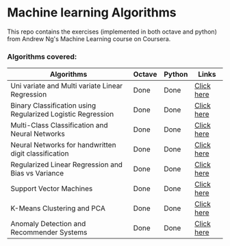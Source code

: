# Machine learning Algorithms

This repo contains the exercises (implemented in both octave and python) from Andrew Ng's Machine Learning course on Coursera.

### Algorithms covered:
| Algorithms | Octave | Python | Links |
|------------|--------|--------|-------|
| Uni variate and Multi variate Linear Regression | Done | Done | [Click here](https://github.com/supria68/ML-algorithms/tree/master/machine-learning-ex1) |
| Binary Classification using Regularized Logistic Regression | Done | Done | [Click here](https://github.com/supria68/ML-algorithms/tree/master/machine-learning-ex2) |
| Multi-Class Classification and Neural Networks | Done | Done | [Click here](https://github.com/supria68/ML-algorithms/tree/master/machine-learning-ex3) |
| Neural Networks for handwritten digit classification | Done | Done | [Click here](https://github.com/supria68/ML-algorithms/tree/master/machine-learning-ex4) |
| Regularized Linear Regression and Bias vs Variance | Done | Done | [Click here](https://github.com/supria68/ML-algorithms/tree/master/machine-learning-ex5) |
| Support Vector Machines | Done | Done | [Click here](https://github.com/supria68/ML-algorithms/tree/master/machine-learning-ex6) |
| K-Means Clustering and PCA | Done | Done | [Click here](https://github.com/supria68/ML-algorithms/tree/master/machine-learning-ex7) |
| Anomaly Detection and Recommender Systems | Done | Done | [Click here](https://github.com/supria68/ML-algorithms/tree/master/machine-learning-ex8) |








